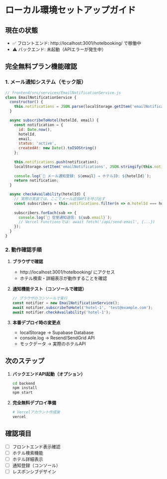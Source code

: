 # ローカル環境セットアップガイド

## 現在の状態
- ✅ フロントエンド: http://localhost:3001/hotelbooking/ で稼働中
- ⚠️ バックエンド: 未起動（APIエラーが発生中）

## 完全無料プラン機能確認

### 1. メール通知システム（モック版）
```javascript
// frontend/src/services/EmailNotificationService.js
class EmailNotificationService {
  constructor() {
    this.notifications = JSON.parse(localStorage.getItem('emailNotifications') || '[]');
  }

  async subscribeToHotel(hotelId, email) {
    const notification = {
      id: Date.now(),
      hotelId,
      email,
      status: 'active',
      createdAt: new Date().toISOString()
    };
    
    this.notifications.push(notification);
    localStorage.setItem('emailNotifications', JSON.stringify(this.notifications));
    
    console.log(`📧 メール通知登録: ${email} → ホテルID: ${hotelId}`);
    return notification;
  }

  async checkAvailability(hotelId) {
    // 実際の実装では、ここでメール送信APIを呼び出す
    const subscribers = this.notifications.filter(n => n.hotelId === hotelId);
    
    subscribers.forEach(sub => {
      console.log(`📨 空室通知送信: ${sub.email}`);
      // Vercel Functionsでは: await fetch('/api/send-email', {...})
    });
  }
}
```

### 2. 動作確認手順

1. **ブラウザで確認**
   - http://localhost:3001/hotelbooking/ にアクセス
   - ホテル検索・詳細表示が動作することを確認

2. **通知機能テスト（コンソールで確認）**
   ```javascript
   // ブラウザのコンソールで実行
   const notifier = new EmailNotificationService();
   await notifier.subscribeToHotel('hotel-1', 'test@example.com');
   await notifier.checkAvailability('hotel-1');
   ```

3. **本番デプロイ時の変更点**
   - localStorage → Supabase Database
   - console.log → Resend/SendGrid API
   - モックデータ → 実際のホテルAPI

## 次のステップ

1. **バックエンドAPI起動（オプション）**
   ```bash
   cd backend
   npm install
   npm start
   ```

2. **完全無料デプロイ準備**
   ```bash
   # Vercelアカウント作成後
   vercel
   ```

## 確認項目
- [ ] フロントエンド表示確認
- [ ] ホテル検索機能
- [ ] ホテル詳細表示
- [ ] 通知登録（コンソール）
- [ ] レスポンシブデザイン